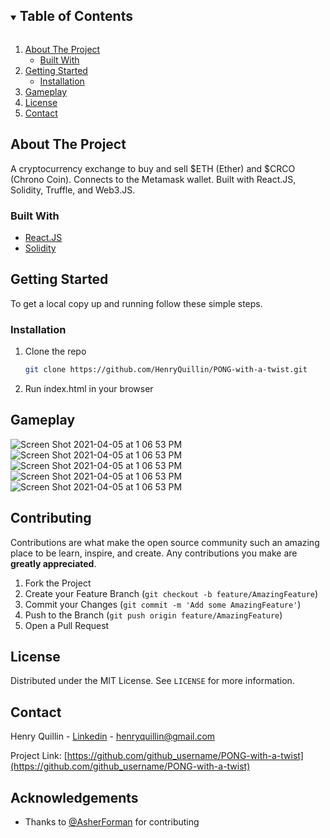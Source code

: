 <!-- TABLE OF CONTENTS -->
<details open="open">
  <summary><h2 style="display: inline-block">Table of Contents</h2></summary>
  <ol>
    <li>
      <a href="#about-the-project">About The Project</a>
      <ul>
        <li><a href="#built-with">Built With</a></li>
      </ul>
    </li>
    <li>
      <a href="#getting-started">Getting Started</a>
      <ul>
        <li><a href="#installation">Installation</a></li>
      </ul>
    </li>
    <li><a href="#Gameplay">Gameplay</a></li>
    <li><a href="#license">License</a></li>
    <li><a href="#contact">Contact</a></li>
  </ol>
</details>



<!-- ABOUT THE PROJECT -->
## About The Project

A cryptocurrency exchange to buy and sell $ETH (Ether) and $CRCO (Chrono Coin). Connects to the Metamask wallet. Built with React.JS, Solidity, Truffle, and Web3.JS. 

### Built With

* [React.JS]()
* [Solidity]()


<!-- GETTING STARTED -->
## Getting Started

To get a local copy up and running follow these simple steps.


### Installation

1. Clone the repo
   ```sh
   git clone https://github.com/HenryQuillin/PONG-with-a-twist.git
   ```
2. Run index.html in your browser


<!-- USAGE EXAMPLES -->
## Gameplay
![Screen Shot 2021-04-05 at 1 06 53 PM](https://i.imgur.com/Z1AvGu5.png)
![Screen Shot 2021-04-05 at 1 06 53 PM](https://i.imgur.com/5q6LlzB.png)
![Screen Shot 2021-04-05 at 1 06 53 PM](https://i.imgur.com/7mefTaO.png)
![Screen Shot 2021-04-05 at 1 06 53 PM](https://i.imgur.com/Hjc8Rg4.png)
![Screen Shot 2021-04-05 at 1 06 53 PM](https://i.imgur.com/ZWySOAJ.png)

<!-- CONTRIBUTING -->
## Contributing

Contributions are what make the open source community such an amazing place to be learn, inspire, and create. Any contributions you make are **greatly appreciated**.

1. Fork the Project
2. Create your Feature Branch (`git checkout -b feature/AmazingFeature`)
3. Commit your Changes (`git commit -m 'Add some AmazingFeature'`)
4. Push to the Branch (`git push origin feature/AmazingFeature`)
5. Open a Pull Request



<!-- LICENSE -->
## License

Distributed under the MIT License. See `LICENSE` for more information.



<!-- CONTACT -->
## Contact

Henry Quillin - [Linkedin](https://www.linkedin.com/in/henry-quillin-014919204/) - henryquillin@gmail.com

Project Link: [https://github.com/github_username/PONG-with-a-twist](https://github.com/github_username/PONG-with-a-twist)



<!-- ACKNOWLEDGEMENTS -->
## Acknowledgements

* Thanks to [@AsherForman](https://github.com/AsherForman) for contributing





<!-- MARKDOWN LINKS & IMAGES -->
<!-- https://www.markdownguide.org/basic-syntax/#reference-style-links -->
[contributors-shield]: https://img.shields.io/github/contributors/github_username/repo.svg?style=for-the-badge
[contributors-url]: https://github.com/github_username/repo/graphs/contributors
[forks-shield]: https://img.shields.io/github/forks/github_username/repo.svg?style=for-the-badge
[forks-url]: https://github.com/github_username/repo/network/members
[stars-shield]: https://img.shields.io/github/stars/github_username/repo.svg?style=for-the-badge
[stars-url]: https://github.com/github_username/repo/stargazers
[issues-shield]: https://img.shields.io/github/issues/github_username/repo.svg?style=for-the-badge
[issues-url]: https://github.com/github_username/repo/issues
[license-shield]: https://img.shields.io/github/license/github_username/repo.svg?style=for-the-badge
[license-url]: https://github.com/github_username/repo/blob/master/LICENSE.txt
[linkedin-shield]: https://img.shields.io/badge/-LinkedIn-black.svg?style=for-the-badge&logo=linkedin&colorB=555
[linkedin-url]: https://linkedin.com/in/github_username
